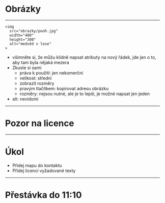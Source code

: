 <!-- .slide: data-state="c-slide-inter" -->

# Obrázky

---

<pre class="c-text-lg" contenteditable><code class="lang-html stretch" data-noescape><span class="fragmentx">&lt;img
  <span class="fragment">src="<span class="fragment">obrazky/pooh.jpg</span>"</span>
  <span class="fragment">width="<span class="fragment">400</span>"</span>
  <span class="fragment">height="<span class="fragment">300</span>"</span>
  <span class="fragment">alt="<span class="fragment">medvěd v lese</span>"</span>
&gt;</code></pre>


>>>
* všimněte si, že můžu klidně napsat atributy na nový řádek, jde jen o to, aby tam byla nějaká mezera
* Zkuste si sami
	* práva k použití: jen nekomerční
	* velikost: střední
	* zobrazit rozměry
	* pravým tlačítkem: kopírovat adresu obrázku
	* rozměry: nejsou nutné, ale je to lepší, je možné napsat jen jeden
* alt: nevidomí

---

# Pozor na licence

---

<!-- .slide: data-state="c-slide-task" -->

# Úkol

* Přidej mapu do kontaktu
* Přidej licencí vyžadované texty

---

<!-- .slide: data-state="c-slide-break" -->

# Přestávka do 11:10
